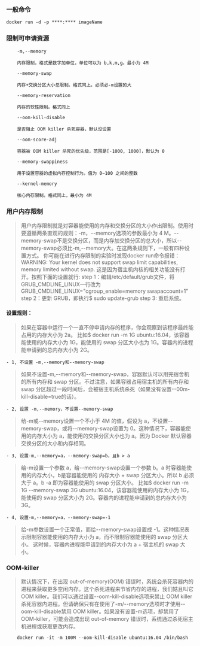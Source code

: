 ### 一般命令
```
docker run -d -p ****:**** imageName
```
### 限制可申请资源
```
    -m,--memory

    内存限制，格式是数字加单位，单位可以为 b,k,m,g。最小为 4M

    --memory-swap

    内存+交换分区大小总限制。格式同上。必须必-m设置的大

    --memory-reservation

    内存的软性限制。格式同上

    --oom-kill-disable

    是否阻止 OOM killer 杀死容器，默认没设置

    --oom-score-adj

    容器被 OOM killer 杀死的优先级，范围是[-1000, 1000]，默认为 0

    --memory-swappiness

    用于设置容器的虚拟内存控制行为。值为 0~100 之间的整数

    --kernel-memory

    核心内存限制。格式同上，最小为 4M
```

### 用户内存限制

> 用户内存限制就是对容器能使用的内存和交换分区的大小作出限制。使用时要遵循两条直观的规则：-m，--memory选项的参数最小为 4 M。--memory-swap不是交换分区，而是内存加交换分区的总大小，所以--memory-swap必须比-m,--memory大。在这两条规则下，一般有四种设置方式。
你可能在进行内存限制的实验时发现docker run命令报错：WARNING: Your kernel does not support swap limit capabilities, memory limited without swap.
这是因为宿主机内核的相关功能没有打开。按照下面的设置就行:
step 1：编辑/etc/default/grub文件，将GRUB_CMDLINE_LINUX一行改为GRUB_CMDLINE_LINUX="cgroup_enable=memory swapaccount=1"
step 2：更新 GRUB，即执行$ sudo update-grub
step 3: 重启系统。

#### 设置规则：
> 如果在容器中运行一个一直不停申请内存的程序，你会观察到该程序最终能占用的内存大小为 2a。
比如$ docker run -m 1G ubuntu:16.04，该容器能使用的内存大小为 1G，能使用的 swap 分区大小也为 1G。容器内的进程能申请到的总内存大小为 2G。

    - 1, 不设置 -m,--memory和--memory-swap
    
> 如果不设置-m,--memory和--memory-swap，容器默认可以用完宿舍机的所有内存和 swap 分区。不过注意，如果容器占用宿主机的所有内存和 swap 分区超过一段时间后，会被宿主机系统杀死（如果没有设置--00m-kill-disable=true的话）。

    - 2, 设置 -m,--memory，不设置--memory-swap
> 给-m或--memory设置一个不小于 4M 的值，假设为 a，不设置--memory-swap，或将--memory-swap设置为 0。这种情况下，容器能使用的内存大小为 a，能使用的交换分区大小也为 a。因为 Docker 默认容器交换分区的大小和内存相同。

    - 3, 设置-m,--memory=a，--memory-swap=b，且b > a
> 给-m设置一个参数 a，给--memory-swap设置一个参数 b。a 时容器能使用的内存大小，b是容器能使用的 内存大小 + swap 分区大小。所以 b 必须大于 a。b -a 即为容器能使用的 swap 分区大小。
比如$ docker run -m 1G --memory-swap 3G ubuntu:16.04，该容器能使用的内存大小为 1G，能使用的 swap 分区大小为 2G。容器内的进程能申请到的总内存大小为 3G。

    - 4, 设置-m,--memory=a，--memory-swap=-1
> 给-m参数设置一个正常值，而给--memory-swap设置成 -1。这种情况表示限制容器能使用的内存大小为 a，而不限制容器能使用的 swap 分区大小。
这时候，容器内进程能申请到的内存大小为 a + 宿主机的 swap 大小。


### OOM-killer
>默认情况下，在出现 out-of-memory(OOM) 错误时，系统会杀死容器内的进程来获取更多空闲内存。这个杀死进程来节省内存的进程，我们姑且叫它 OOM killer。我们可以通过设置--oom-kill-disable选项来禁止 OOM killer 杀死容器内进程。但请确保只有在使用了-m/--memory选项时才使用--oom-kill-disable禁用 OOM killer。如果没有设置-m选项，却禁用了 OOM-killer，可能会造成出现 out-of-memory 错误时，系统通过杀死宿主机进程或获取更改内存。
```shell
    docker run -it -m 100M --oom-kill-disable ubuntu:16.04 /bin/bash
```